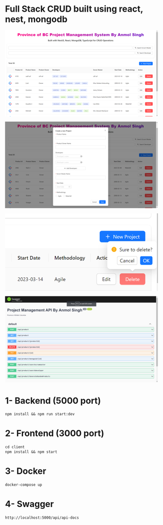 # Full Stack CRUD built using react, nest, mongodb

![Alt text](client\public\demo-1.png?raw=true "demo-1")

![Alt text](client\public\demo-2.png?raw=true "demo-2")

![Alt text](client\public\demo-3.png?raw=true "demo-3")

![Alt text](client\public\demo-4.png?raw=true "demo-4")

# 1- Backend (5000 port)

```
npm install && npm run start:dev
```

# 2- Frontend (3000 port)

```
cd client
npm install && npm start
```

# 3- Docker

```
docker-compose up
```

# 4- Swagger

```
http://localhost:5000/api/api-docs
```


